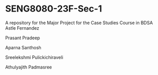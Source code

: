 # SENG8080-23F-Sec-1
A repository for the Major Project for the Case Studies Course in BDSA
Astle Fernandez

Prasant Pradeep

Aparna Santhosh

Sreelekshmi Pulickichiraveli

Athulyajith Padmasree

